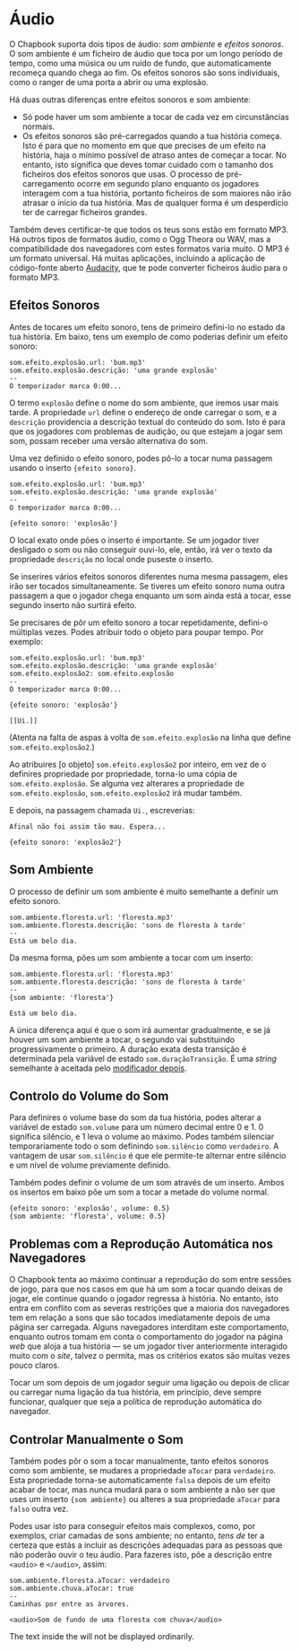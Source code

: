 # Áudio

O Chapbook suporta dois tipos de áudio: _som ambiente_ e _efeitos sonoros_. O som ambiente é um ficheiro de áudio que toca por um longo período de tempo, como uma música ou um ruído de fundo, que automaticamente recomeça quando chega ao fim. Os efeitos sonoros são sons individuais, como o ranger de uma porta a abrir ou uma explosão.

Há duas outras diferenças entre efeitos sonoros e som ambiente:
- Só pode haver um som ambiente a tocar de cada vez em circunstâncias normais.
- Os efeitos sonoros são pré-carregados quando a tua história começa. Isto é para que no momento em que que precises de um efeito na história, haja o mínimo possível de atraso antes de começar a tocar. No entanto, isto significa que deves tomar cuidado com o tamanho dos ficheiros dos efeitos sonoros que usas. O processo de pré-carregamento ocorre em segundo plano enquanto os jogadores interagem com a tua história, portanto ficheiros de som maiores não irão atrasar o início da tua história. Mas de qualquer forma é um desperdício ter de carregar ficheiros grandes.

Também deves certificar-te que todos os teus sons estão em formato MP3. Há outros tipos de formatos áudio, como o Ogg Theora ou WAV, mas a compatibilidade dos navegadores com estes formatos varia muito. O MP3 é um formato universal. Há muitas aplicações, incluindo a aplicação de código-fonte aberto [Audacity], que te pode converter ficheiros áudio para o formato MP3.

## Efeitos Sonoros

Antes de tocares um efeito sonoro, tens de primeiro defini-lo no estado da tua história. Em baixo, tens um exemplo de como poderias definir um efeito sonoro:

```
som.efeito.explosão.url: 'bum.mp3'
som.efeito.explosão.descrição: 'uma grande explosão'
--
O temporizador marca 0:00...
```

O termo `explosão` define o nome do som ambiente, que iremos usar mais tarde. A propriedade `url` define o endereço de onde carregar o som, e a `descrição` providencia a descrição textual do conteúdo do som. Isto é para que os jogadores com problemas de audição, ou que estejam a jogar sem som, possam receber uma versão alternativa do som.

Uma vez definido o efeito sonoro, podes pô-lo a tocar numa passagem usando o inserto `{efeito sonoro}`.

```
som.efeito.explosão.url: 'bum.mp3'
som.efeito.explosão.descrição: 'uma grande explosão'
--
O temporizador marca 0:00...

{efeito sonoro: 'explosão'}
```

O local exato onde pões o inserto é importante. Se um jogador tiver desligado o som ou não conseguir ouvi-lo, ele, então, irá ver o texto da propriedade `descrição` no local onde puseste o inserto.

Se inserires vários efeitos sonoros diferentes numa mesma passagem, eles irão ser tocados simultaneamente. Se tiveres um efeito sonoro numa outra passagem a que o jogador chega enquanto um som ainda está a tocar, esse segundo inserto não surtirá efeito.

Se precisares de pôr um efeito sonoro a tocar repetidamente, defini-o múltiplas vezes. Podes atribuir todo o objeto para poupar tempo. Por exemplo:

```
som.efeito.explosão.url: 'bum.mp3'
som.efeito.explosão.descrição: 'uma grande explosão'
som.efeito.explosão2: som.efeito.explosão
--
O temporizador marca 0:00...

{efeito sonoro: 'explosão'}

[[Ui.]]
```

(Atenta na falta de aspas à volta de `som.efeito.explosão` na linha que define `som.efeito.explosão2`.)

Ao atribuires [o objeto] `som.efeito.explosão2` por inteiro, em vez de o definires propriedade por propriedade, torna-lo uma cópia de `som.efeito.explosão`. Se alguma vez alterares a propriedade de `som.efeito.explosão`, `som.efeito.explosão2` irá mudar também.

E depois, na passagem chamada `Ui.`, escreverias:

```
Afinal não foi assim tão mau. Espera...

{efeito sonoro: 'explosão2'}
```

## Som Ambiente

O processo de definir um som ambiente é muito semelhante a definir um efeito sonoro.

```
som.ambiente.floresta.url: 'floresta.mp3'
som.ambiente.floresta.descrição: 'sons de floresta à tarde'
--
Está um belo dia.
```


Da mesma forma, pões um som ambiente a tocar com um inserto:

```
som.ambiente.floresta.url: 'floresta.mp3'
som.ambiente.floresta.descrição: 'sons de floresta à tarde'
--
{som ambiente: 'floresta'}

Está um belo dia.
```

A única diferença aqui é que o som irá aumentar gradualmente, e se já houver um som ambiente a tocar, o segundo vai substituindo progressivamente o primeiro. A duração exata desta transição é determinada pela variável de estado `som.duraçãoTransição`. É uma _string_ semelhante à aceitada pelo [modificador depois].

## Controlo do Volume do Som

Para definires o volume base do som da tua história, podes alterar a variável de estado `som.volume` para um número decimal entre 0 e 1. 0 significa silêncio, e 1 leva o volume ao máximo. Podes também silenciar temporariamente todo o som definindo `som.silêncio` como `verdadeiro`. A vantagem de usar `som.silêncio` é que ele permite-te alternar entre silêncio e um nível de volume previamente definido.

Também podes definir o volume de um som através de um inserto. Ambos os insertos em baixo põe um som a tocar a metade do volume normal.

```
{efeito sonoro: 'explosão', volume: 0.5}
{som ambiente: 'floresta', volume: 0.5}
```

## Problemas com a Reprodução Automática nos Navegadores

O Chapbook tenta ao máximo continuar a reprodução do som entre sessões de jogo, para que nos casos em que há um som a tocar quando deixas de jogar, ele continue quando o jogador regressa à história. No entanto, isto entra em conflito com as severas restrições que a maioria dos navegadores tem em relação a sons que são tocados imediatamente depois de uma página ser carregada. Alguns navegadores interditam este comportamento, enquanto outros tomam em conta o comportamento do jogador na página _web_ que aloja a tua história — se um jogador tiver anteriormente interagido muito com o _site_, talvez o permita, mas os critérios exatos são muitas vezes pouco claros.

Tocar um som depois de um jogador seguir uma ligação ou depois de clicar ou carregar numa ligação da tua história, em princípio, deve sempre funcionar, qualquer que seja a política de reprodução automática do navegador.

## Controlar Manualmente o Som

Também podes pôr o som a tocar manualmente, tanto efeitos sonoros como som ambiente, se mudares a propriedade `aTocar` para `verdadeiro`. Esta propriedade torna-se automaticamente `falsa` depois de um efeito acabar de tocar, mas nunca mudará para o som ambiente a não ser que uses um inserto `{som ambiente}` ou alteres a sua propriedade `aTocar` para `falso` outra vez.

Podes usar isto para conseguir efeitos mais complexos, como, por exemplos, criar camadas de sons ambiente; no entanto, *tens de* ter a certeza que estás a incluir as descrições adequadas para as pessoas que não poderão ouvir o teu áudio. Para fazeres isto, põe a descrição entre `<audio>` e `</audio>`, assim:

```
som.ambiente.floresta.aTocar: verdadeiro
som.ambiente.chuva.aTocar: true
--
Caminhas por entre as árvores.

<audio>Som de fundo de uma floresta com chuva</audio>
```

The text inside the will not be displayed ordinarily.

[Audacity]: https://www.audacityteam.org/
[objeto]: ../state/objects-and-lookups.md
[modificador depois]: ../modifiers-and-inserts/delayed-text.md
